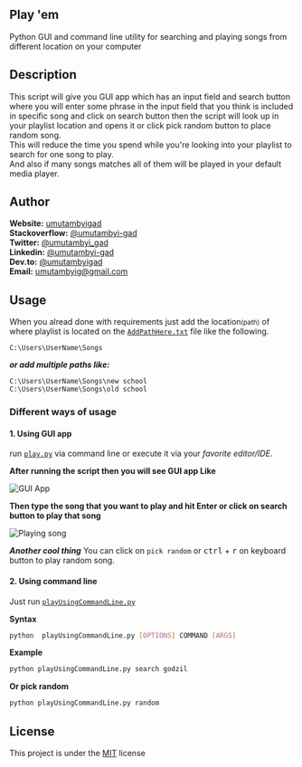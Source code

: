 ## Play 'em
Python GUI and command line utility for searching and playing songs from different location on your computer

## Description
This script will give you GUI app which has an input field and search button where you will enter some phrase in the input field that you think is included in specific song and click on search button then the script will look up in your playlist location and opens it or click pick random button to place random song.<br>
This will reduce the time you spend while you're looking into your playlist to search for one song to play.<br>
And also if many songs matches all of them will be played in your default media player.

## Author
**Website:** [umutambyigad](https://umutambyigad.herokuapp.com) <br>
**Stackoverflow:** [@umutambyi-gad](https://stackoverflow.com/users/13536893/umutambyi-gad) <br>
**Twitter:** [@umutambyi_gad](https://twitter.com/umutambyi_gad) <br>
**Linkedin:**  [@umutambyi-gad](https://www.linkedin.com/in/umutambyi-gad/) <br>
**Dev.to:** [@umutambyigad](https://dev.to/umutambyigad) <br>
**Email:** [umutambyig@gmail.com](mailto:umutambyig@gmail.com) <br>

## Usage
When you alread done with requirements just add the location<small>(path)</small> of where playlist is located on the [`AddPathHere.txt`](https://github.com/umutambyi-gad/Play-my-songs/blob/master/AddPathHere.txt) file like the following.
```text
C:\Users\UserName\Songs
```
***or add multiple paths like:***
```text
C:\Users\UserName\Songs\new school
C:\Users\UserName\Songs\old school
```


### Different ways of usage
#### 1. Using GUI app


run [`play.py`](https://github.com/umutambyi-gad/Play-my-songs/blob/master/play.py) via command line or execute it via your *favorite editor/IDE*.

**After running the script then you will see GUI app Like**

![GUI App](https://user-images.githubusercontent.com/65312850/99289510-5a6ad900-283d-11eb-80e3-206bdffce65b.PNG)

**Then type the song that you want to play and hit Enter or click on search button to play that song**

![Playing song](https://user-images.githubusercontent.com/65312850/99182957-b3047e00-2738-11eb-95ad-d8b7514d43fb.PNG)

***Another cool thing***
You can click on `pick random`  or <kbd>ctrl</kbd> + <kbd>r</kbd> on keyboard button to play random song.


#### 2. Using command line


Just run [`playUsingCommandLine.py`](https://github.com/umutambyi-gad/Play-my-songs/blob/master/playUsingCommandLine.py)

**Syntax**

```bash
python  playUsingCommandLine.py [OPTIONS] COMMAND [ARGS]
```

**Example**

```bash
python playUsingCommandLine.py search godzil
```
**Or pick random**

```bash
python playUsingCommandLine.py random
```
## License
This project is under the [MIT](https://github.com/umutambyi-gad/Play-em/blob/master/LICENSE.txt) license
